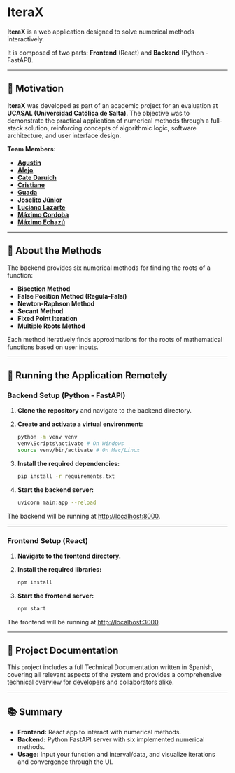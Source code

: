 # IteraX

**IteraX** is a web application designed to solve numerical methods interactively.  

It is composed of two parts: **Frontend** (React) and **Backend** (Python - FastAPI).

---

## 🎯 Motivation

**IteraX** was developed as part of an academic project for an evaluation at **UCASAL (Universidad Católica de Salta)**. The objective was to demonstrate the practical application of numerical methods through a full-stack solution, reinforcing concepts of algorithmic logic, software architecture, and user interface design.

**Team Members:**
- **[Agustín](https://github.com/Juarex9)**
- **[Alejo](https://github.com/aaalejo8)**
- **[Cate Daruich](https://github.com/catedaruich)**
- **[Cristiane](https://github.com/andrdcris)**
- **[Guada](https://github.com/Guada2-dot)**
- **[Joselito Júnior](https://github.com/joselitojunior)**
- **[Luciano Lazarte](https://github.com/Jehp23)**
- **[Máximo Cordoba](https://github.com/maxicordoba22)**
- **[Máximo Echazú](https://github.com/zMax98)**

---

## 🧠 About the Methods

The backend provides six numerical methods for finding the roots of a function:

- **Bisection Method**
- **False Position Method (Regula-Falsi)**
- **Newton-Raphson Method**
- **Secant Method**
- **Fixed Point Iteration**
- **Multiple Roots Method**

Each method iteratively finds approximations for the roots of mathematical functions based on user inputs.

---

## 🚀 Running the Application Remotely

### Backend Setup (Python - FastAPI)

1. **Clone the repository** and navigate to the backend directory.
   
2. **Create and activate a virtual environment:**

   ```bash
   python -m venv venv
   venv\Scripts\activate # On Windows
   source venv/bin/activate # On Mac/Linux
   ```

3. **Install the required dependencies:**

   ```bash
   pip install -r requirements.txt
   ```

4. **Start the backend server:**

   ```bash
   uvicorn main:app --reload
   ```

The backend will be running at [http://localhost:8000](http://localhost:8000).

---

### Frontend Setup (React)

1. **Navigate to the frontend directory.**

2. **Install the required libraries:**

   ```bash
   npm install
   ```

3. **Start the frontend server:**

   ```bash
   npm start
   ```

The frontend will be running at [http://localhost:3000](http://localhost:3000).

---

## 📄 Project Documentation
This project includes a full Technical Documentation written in Spanish, covering all relevant aspects of the system and provides a comprehensive technical overview for developers and collaborators alike.

---

## 📚 Summary

- **Frontend:** React app to interact with numerical methods.
- **Backend:** Python FastAPI server with six implemented numerical methods.
- **Usage:** Input your function and interval/data, and visualize iterations and convergence through the UI.
